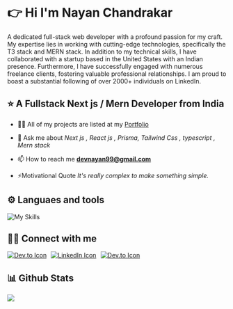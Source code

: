 <h1 align="left" >👉 Hi I'm Nayan Chandrakar</h1>
<p>
A dedicated full-stack web developer with a profound passion for my craft. My expertise lies in working with cutting-edge technologies, specifically the T3 stack and MERN stack. In addition to my technical skills, I have collaborated with a startup based in the United States with an Indian presence. Furthermore, I have successfully engaged with numerous freelance clients, fostering valuable professional relationships. I am proud to boast a substantial following of over 2000+ individuals on LinkedIn.
</p>

<h2 align="left">⭐ A Fullstack Next js / Mern Developer from India</h2>

- 👨‍💻 All of my projects are listed at my [Portfolio](https://nayanchandrakar.vercel.app/)

- 💬 Ask me about _<i> Next js , React js , Prisma, Tailwind Css , typescript , Mern stack</i>_

- 📫 How to reach me **devnayan99@gmail.com**

- ⚡Motivational Quote <i>It's really complex to make something simple.</i>
  <br/>

<h2>⚙️ Languaes and tools</h2>

![My Skills](https://skillicons.dev/icons?i=nextjs,react,prisma,typescript,tailwind,nodejs,expressjs,docker,firebase,github,git,html,js,c,cpp,css,mongodb,postgres,figma,vercel,vite,vscode,webpack,bash)

<h2>🧑‍💻 Connect with me</h2>

<p style="display: flex; flex-direction: row; gap: 10px;">
<a href="https://twitter.com/NayanProgrammer" target="blank">
<img src="https://skillicons.dev/icons?i=twitter" alt="Dev.to Icon" >
</a>
<a href="https://www.linkedin.com/in/nayan-chandrakar" target="blank" >
<img src="https://skillicons.dev/icons?i=linkedin" alt="LinkedIn Icon" >
</a>
<a href="https://dev.to/nayan0000" target="blank">
<img src="https://skillicons.dev/icons?i=devto" alt="Dev.to Icon" >
</a>
</p>

<h2>📊 Github Stats</h2>

![](https://github-readme-streak-stats.herokuapp.com/?user=Nayanchandrakar&theme=dark&hide_border=false)<br/><br/>
